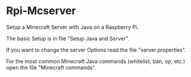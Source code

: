 # Rpi-Mcserver
Setup a Minecraft Server with Java on a Raspberry Pi.

The basic Setup is in file "Setup Java and Server".

If you want to change the server Options read the file "server.properties".

For the most common Minecraft Java commands (whitelist, ban, op, etc.) open the file "Minecraft commands".
